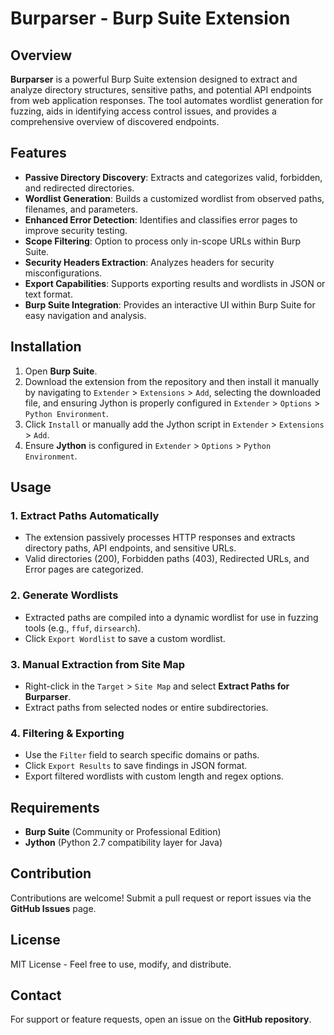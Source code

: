 # Burparser - Burp Suite Extension

## Overview
**Burparser** is a powerful Burp Suite extension designed to extract and analyze directory structures, sensitive paths, and potential API endpoints from web application responses. The tool automates wordlist generation for fuzzing, aids in identifying access control issues, and provides a comprehensive overview of discovered endpoints.

## Features
- **Passive Directory Discovery**: Extracts and categorizes valid, forbidden, and redirected directories.
- **Wordlist Generation**: Builds a customized wordlist from observed paths, filenames, and parameters.
- **Enhanced Error Detection**: Identifies and classifies error pages to improve security testing.
- **Scope Filtering**: Option to process only in-scope URLs within Burp Suite.
- **Security Headers Extraction**: Analyzes headers for security misconfigurations.
- **Export Capabilities**: Supports exporting results and wordlists in JSON or text format.
- **Burp Suite Integration**: Provides an interactive UI within Burp Suite for easy navigation and analysis.

## Installation
1. Open **Burp Suite**.
2. Download the extension from the repository and then install it manually by navigating to `Extender` > `Extensions` > `Add`, selecting the downloaded file, and ensuring Jython is properly configured in `Extender` > `Options` > `Python Environment`.
3. Click `Install` or manually add the Jython script in `Extender` > `Extensions` > `Add`.
4. Ensure **Jython** is configured in `Extender` > `Options` > `Python Environment`.

## Usage
### 1. Extract Paths Automatically
- The extension passively processes HTTP responses and extracts directory paths, API endpoints, and sensitive URLs.
- Valid directories (200), Forbidden paths (403), Redirected URLs, and Error pages are categorized.

### 2. Generate Wordlists
- Extracted paths are compiled into a dynamic wordlist for use in fuzzing tools (e.g., `ffuf`, `dirsearch`).
- Click `Export Wordlist` to save a custom wordlist.

### 3. Manual Extraction from Site Map
- Right-click in the `Target` > `Site Map` and select **Extract Paths for Burparser**.
- Extract paths from selected nodes or entire subdirectories.

### 4. Filtering & Exporting
- Use the `Filter` field to search specific domains or paths.
- Click `Export Results` to save findings in JSON format.
- Export filtered wordlists with custom length and regex options.

## Requirements
- **Burp Suite** (Community or Professional Edition)
- **Jython** (Python 2.7 compatibility layer for Java)

## Contribution
Contributions are welcome! Submit a pull request or report issues via the **GitHub Issues** page.

## License
MIT License - Feel free to use, modify, and distribute.

## Contact
For support or feature requests, open an issue on the **GitHub repository**.

